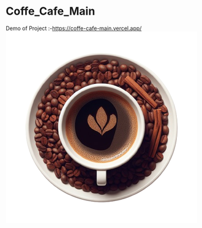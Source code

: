 # Coffe_Cafe_Main

Demo of Project :-https://coffe-cafe-main.vercel.app/
![Alt text](https://github.com/ayaz80450/Coffe_Cafe_Main/blob/main/src/assets/coffee2.png)

